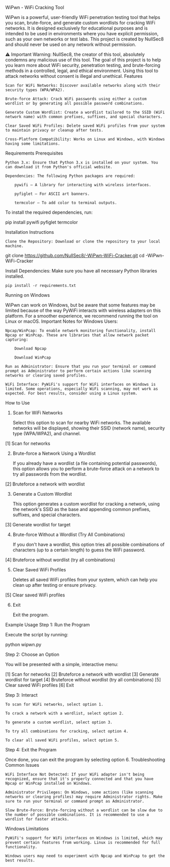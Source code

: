 
WiPwn - WiFi Cracking Tool

WiPwn is a powerful, user-friendly WiFi penetration testing tool that helps you scan, brute-force, and generate custom wordlists for cracking WiFi networks. It is designed exclusively for educational purposes and is intended to be used in environments where you have explicit permission, such as your own networks or test labs. This project is created by NullSec8 and should never be used on any network without permission.

⚠️ Important Warning:
NullSec8, the creator of this tool, absolutely condemns any malicious use of this tool. The goal of this project is to help you learn more about WiFi security, penetration testing, and brute-forcing methods in a controlled, legal, and ethical environment. Using this tool to attack networks without consent is illegal and unethical.
Features

    Scan for WiFi Networks: Discover available networks along with their security types (WPA/WPA2).

    Brute-force Attack: Crack WiFi passwords using either a custom wordlist or by generating all possible password combinations.

    Generate Custom Wordlist: Create a wordlist tailored to the SSID (WiFi network name) with common prefixes, suffixes, and special characters.

    Clear Saved WiFi Profiles: Delete saved WiFi profiles from your system to maintain privacy or cleanup after tests.

    Cross-Platform Compatibility: Works on Linux and Windows, with Windows having some limitations.

Requirements
Prerequisites

    Python 3.x: Ensure that Python 3.x is installed on your system. You can download it from Python's official website.

    Dependencies: The following Python packages are required:

        pywifi — A library for interacting with wireless interfaces.

        pyfiglet — For ASCII art banners.

        termcolor — To add color to terminal outputs.

To install the required dependencies, run:

pip install pywifi pyfiglet termcolor

Installation Instructions

    Clone the Repository: Download or clone the repository to your local machine.

git clone https://github.com/NullSec8/-WiPwn-WiFi-Cracker.git
cd -WiPwn-WiFi-Cracker

Install Dependencies: Make sure you have all necessary Python libraries installed.

    pip install -r requirements.txt

Running on Windows

WiPwn can work on Windows, but be aware that some features may be limited because of the way PyWiFi interacts with wireless adapters on this platform. For a smoother experience, we recommend running the tool on Linux or macOS.
Important Notes for Windows Users:

    Npcap/WinPcap: To enable network monitoring functionality, install Npcap or WinPcap. These are libraries that allow network packet capturing:

        Download Npcap

        Download WinPcap

    Run as Administrator: Ensure that you run your terminal or command prompt as Administrator to perform certain actions like scanning networks or clearing saved profiles.

    WiFi Interface: PyWiFi's support for WiFi interfaces on Windows is limited. Some operations, especially WiFi scanning, may not work as expected. For best results, consider using a Linux system.

How to Use
1. Scan for WiFi Networks

    Select this option to scan for nearby WiFi networks. The available networks will be displayed, showing their SSID (network name), security type (WPA/WPA2), and channel.

[1] Scan for networks

2. Brute-force a Network Using a Wordlist

    If you already have a wordlist (a file containing potential passwords), this option allows you to perform a brute-force attack on a network to try all passwords from the wordlist.

[2] Bruteforce a network with wordlist

3. Generate a Custom Wordlist

    This option generates a custom wordlist for cracking a network, using the network's SSID as the base and appending common prefixes, suffixes, and special characters.

[3] Generate wordlist for target

4. Brute-force Without a Wordlist (Try All Combinations)

    If you don't have a wordlist, this option tries all possible combinations of characters (up to a certain length) to guess the WiFi password.

[4] Bruteforce without wordlist (try all combinations)

5. Clear Saved WiFi Profiles

    Deletes all saved WiFi profiles from your system, which can help you clean up after testing or ensure privacy.

[5] Clear saved WiFi profiles

6. Exit

    Exit the program.

Example Usage
Step 1: Run the Program

Execute the script by running:

python wipwn.py

Step 2: Choose an Option

You will be presented with a simple, interactive menu:

[1] Scan for networks
[2] Bruteforce a network with wordlist
[3] Generate wordlist for target
[4] Bruteforce without wordlist (try all combinations)
[5] Clear saved WiFi profiles
[6] Exit

Step 3: Interact

    To scan for WiFi networks, select option 1.

    To crack a network with a wordlist, select option 2.

    To generate a custom wordlist, select option 3.

    To try all combinations for cracking, select option 4.

    To clear all saved WiFi profiles, select option 5.

Step 4: Exit the Program

Once done, you can exit the program by selecting option 6.
Troubleshooting
Common Issues

    WiFi Interface Not Detected: If your WiFi adapter isn't being recognized, ensure that it's properly connected and that you have Npcap or WinPcap installed on Windows.

    Administrator Privileges: On Windows, some actions (like scanning networks or clearing profiles) may require Administrator rights. Make sure to run your terminal or command prompt as Administrator.

    Slow Brute-Force: Brute-forcing without a wordlist can be slow due to the number of possible combinations. It is recommended to use a wordlist for faster attacks.

Windows Limitations

    PyWiFi's support for WiFi interfaces on Windows is limited, which may prevent certain features from working. Linux is recommended for full functionality.

    Windows users may need to experiment with Npcap and WinPcap to get the best results.
